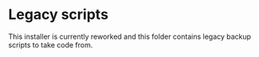# Legacy scripts

This installer is currently reworked and this folder contains legacy backup scripts to take code from.
